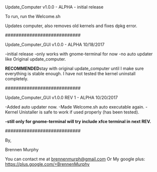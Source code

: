 Update_Computer v1.0.0 - ALPHA - initial release

To run, run the Welcome.sh

Updates computer, also removes old kernels and fixes dpkg error.


############################

Update_Computer_GUI v1.0.0 - ALPHA
10/18/2017 

-initial release
-only works with gnome-terminal for now
-no auto updater like Original update_computer.

**RECOMMENDED**stay with original update_computer until I make sure everything is stable enough.
I have not tested the kernel uninstall completely.

############################


Update_Computer_GUI v1.0.0 REV 1 - ALPHA
10/20/2017

-Added auto updater now.
-Made Welcome.sh auto executable again.
-Kernel Unistaller is safe to work if used properly (has been tested).

**-still only for gnome-terminal will try include xfce terminal in next REV.**


############################

By,


Brennen Murphy


You can contact me at brennenmurph@gmail.com
	Or
My google plus: https://plus.google.com/+BrennenMurphy
